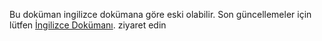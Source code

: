 Bu doküman ingilizce dokümana göre eski olabilir. Son güncellemeler için lütfen <a href="/">İngilizce Dokümanı</a>. ziyaret edin
